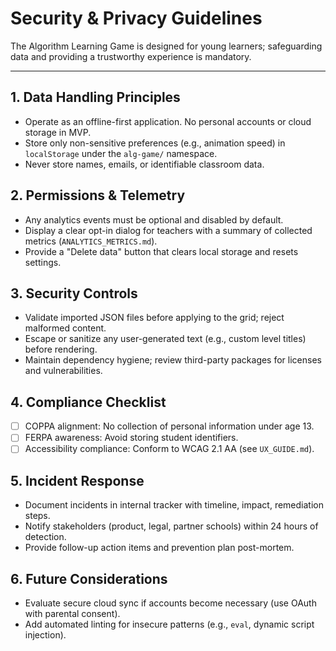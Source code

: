 # Security & Privacy Guidelines

The Algorithm Learning Game is designed for young learners; safeguarding data and providing a trustworthy experience is mandatory.

---

## 1. Data Handling Principles
- Operate as an offline-first application. No personal accounts or cloud storage in MVP.
- Store only non-sensitive preferences (e.g., animation speed) in `localStorage` under the `alg-game/` namespace.
- Never store names, emails, or identifiable classroom data.

## 2. Permissions & Telemetry
- Any analytics events must be optional and disabled by default.
- Display a clear opt-in dialog for teachers with a summary of collected metrics (`ANALYTICS_METRICS.md`).
- Provide a "Delete data" button that clears local storage and resets settings.

## 3. Security Controls
- Validate imported JSON files before applying to the grid; reject malformed content.
- Escape or sanitize any user-generated text (e.g., custom level titles) before rendering.
- Maintain dependency hygiene; review third-party packages for licenses and vulnerabilities.

## 4. Compliance Checklist
- [ ] COPPA alignment: No collection of personal information under age 13.
- [ ] FERPA awareness: Avoid storing student identifiers.
- [ ] Accessibility compliance: Conform to WCAG 2.1 AA (see `UX_GUIDE.md`).

## 5. Incident Response
- Document incidents in internal tracker with timeline, impact, remediation steps.
- Notify stakeholders (product, legal, partner schools) within 24 hours of detection.
- Provide follow-up action items and prevention plan post-mortem.

## 6. Future Considerations
- Evaluate secure cloud sync if accounts become necessary (use OAuth with parental consent).
- Add automated linting for insecure patterns (e.g., `eval`, dynamic script injection).
